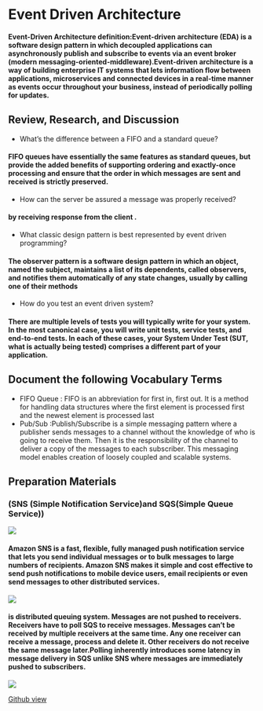# Event Driven Architecture
#### Event-Driven Architecture definition:Event-driven architecture (EDA) is a software design pattern in which decoupled applications can asynchronously publish and subscribe to events via an event broker (modern messaging-oriented-middleware).Event-driven architecture is a way of building enterprise IT systems that lets information flow between applications, microservices and connected devices in a real-time manner as events occur throughout your business, instead of periodically polling for updates.
## Review, Research, and Discussion
- What’s the difference between a FIFO and a standard queue?
#### FIFO queues have essentially the same features as standard queues, but provide the added benefits of supporting ordering and exactly-once processing and ensure that the order in which messages are sent and received is strictly preserved.
- How can the server be assured a message was properly received?
#### by receiving response from the client .
- What classic design pattern is best represented by event driven programming?
#### The observer pattern is a software design pattern in which an object, named the subject, maintains a list of its dependents, called observers, and notifies them automatically of any state changes, usually by calling one of their methods
- How do you test an event driven system?
#### There are multiple levels of tests you will typically write for your system. In the most canonical case, you will write unit tests, service tests, and end-to-end tests. In each of these cases, your System Under Test (SUT, what is actually being tested) comprises a different part of your application.
## Document the following Vocabulary Terms
* FIFO Queue : FIFO is an abbreviation for first in, first out. It is a method for handling data structures where the first element is processed first and the newest element is processed last
* Pub/Sub :Publish/Subscribe is a simple messaging pattern where a publisher sends messages to a channel without the knowledge of who is going to receive them. Then it is the responsibility of the channel to deliver a copy of the messages to each subscriber. This messaging model enables creation of loosely coupled and scalable systems.
## Preparation Materials 
### (SNS (Simple Notification Service)and SQS(Simple Queue Service))

![](https://miro.medium.com/max/502/1*mdUPKzrfJFuXa4d43KhKUQ.png)
#### Amazon SNS is a fast, flexible, fully managed push notification service that lets you send individual messages or to bulk messages to large numbers of recipients. Amazon SNS makes it simple and cost effective to send push notifications to mobile device users, email recipients or even send messages to other distributed services.

![](https://miro.medium.com/max/700/1*7eL3udb6Cto4I9Ly1sN8oA.jpeg)
#### is distributed queuing system. Messages are not pushed to receivers. Receivers have to poll SQS to receive messages. Messages can’t be received by multiple receivers at the same time. Any one receiver can receive a message, process and delete it. Other receivers do not receive the same message later.Polling inherently introduces some latency in message delivery in SQS unlike SNS where messages are immediately pushed to subscribers.


![](https://eadn-wc03-4064062.nxedge.io/cdn/wp-content/uploads/2021/03/SNS_vs_SQS.png)























[Github view](https://github.com/sbkhaloof/growthmindsit)
